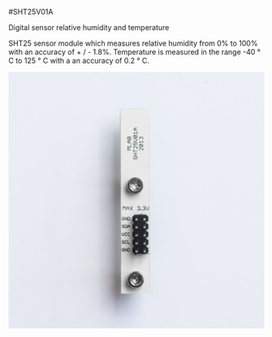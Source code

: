 <!--- PrjInfo ---> <!--- Please remove this line after manually editing --->
<!--- 00a56be08b96043df9e37d6aff7b6990 --->
<!--- Created:2017-01-02T19:34:51.744991: ---> 
<!--- Author:Mlab: ---> 
<!--- AuthorEmail:email@mlab.cz: ---> 
<!--- Tags:None: ---> 
<!--- Ust:None: ---> 
<!--- Name:SHT25V01A: --->
#SHT25V01A 
<!--- LongName --->
Digital sensor relative humidity and temperature
<!--- ELongName ---> 

<!--- Lead --->
SHT25 sensor module which measures relative humidity from 0% to 100% with an accuracy of + / - 1.8%. Temperature is measured in the range -40 ° C to 125 ° C with a  an accuracy of 0.2 ° C.
<!--- ELead ---> 

![LeadImg](DOC/SRC/img/SHT25V01A_Top_Big.jpg) 


​
​
<!--- Description --->
<!--- EDescription --->
<!--- Content --->
<!--- EContent --->
            